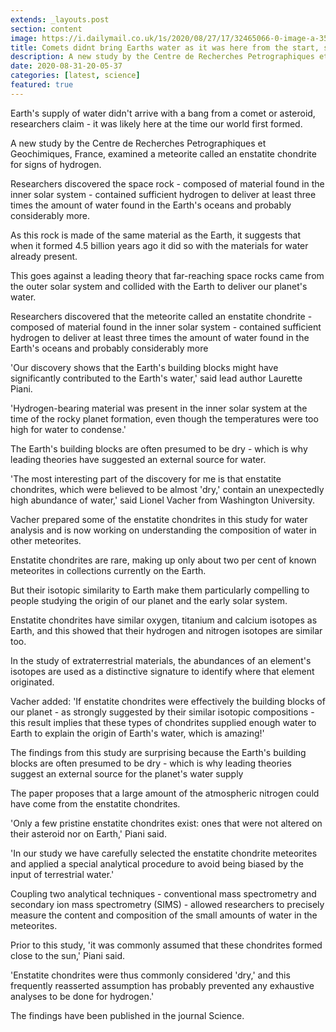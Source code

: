 ```yaml
---
extends: _layouts.post
section: content
image: https://i.dailymail.co.uk/1s/2020/08/27/17/32465066-0-image-a-35_1598546485986.jpg 
title: Comets didnt bring Earths water as it was here from the start, study finds 
description: A new study by the Centre de Recherches Petrographiques et Geochimiques, France, examined a meteorite called an enstatite chondrite for signs of hydrogen. 
date: 2020-08-31-20-05-37 
categories: [latest, science] 
featured: true 
--- 
```

Earth's supply of water didn't arrive with a bang from a comet or asteroid, researchers claim - it was likely here at the time our world first formed.

A new study by the Centre de Recherches Petrographiques et Geochimiques, France, examined a meteorite called an enstatite chondrite for signs of hydrogen.

Researchers discovered the space rock - composed of material found in the inner solar system - contained sufficient hydrogen to deliver at least three times the amount of water found in the Earth's oceans and probably considerably more.

As this rock is made of the same material as the Earth, it suggests that when it formed 4.5 billion years ago it did so with the materials for water already present. 

This goes against a leading theory that far-reaching space rocks came from the outer solar system and collided with the Earth to deliver our planet's water.  

Researchers discovered that the meteorite called an enstatite chondrite - composed of material found in the inner solar system - contained sufficient hydrogen to deliver at least three times the amount of water found in the Earth's oceans and probably considerably more

'Our discovery shows that the Earth's building blocks might have significantly contributed to the Earth's water,' said lead author Laurette Piani.

'Hydrogen-bearing material was present in the inner solar system at the time of the rocky planet formation, even though the temperatures were too high for water to condense.'

The Earth's building blocks are often presumed to be dry - which is why leading theories have suggested an external source for water. 

'The most interesting part of the discovery for me is that enstatite chondrites, which were believed to be almost 'dry,' contain an unexpectedly high abundance of water,' said Lionel Vacher from Washington University.

Vacher prepared some of the enstatite chondrites in this study for water analysis and is now working on understanding the composition of water in other meteorites.

Enstatite chondrites are rare, making up only about two per cent of known meteorites in collections currently on the Earth.

But their isotopic similarity to Earth make them particularly compelling to people studying the origin of our planet and the early solar system. 

Enstatite chondrites have similar oxygen, titanium and calcium isotopes as Earth, and this showed that their hydrogen and nitrogen isotopes are similar too. 

In the study of extraterrestrial materials, the abundances of an element's isotopes are used as a distinctive signature to identify where that element originated.

Vacher added: 'If enstatite chondrites were effectively the building blocks of our planet - as strongly suggested by their similar isotopic compositions - this result implies that these types of chondrites supplied enough water to Earth to explain the origin of Earth's water, which is amazing!' 

The findings from this study are surprising because the Earth's building blocks are often presumed to be dry - which is why leading theories suggest an external source for the planet's water supply

The paper proposes that a large amount of the atmospheric nitrogen could have come from the enstatite chondrites.

'Only a few pristine enstatite chondrites exist: ones that were not altered on their asteroid nor on Earth,' Piani said. 

'In our study we have carefully selected the enstatite chondrite meteorites and applied a special analytical procedure to avoid being biased by the input of terrestrial water.'

Coupling two analytical techniques - conventional mass spectrometry and secondary ion mass spectrometry (SIMS) - allowed researchers to precisely measure the content and composition of the small amounts of water in the meteorites.

Prior to this study, 'it was commonly assumed that these chondrites formed close to the sun,' Piani said. 

'Enstatite chondrites were thus commonly considered 'dry,' and this frequently reasserted assumption has probably prevented any exhaustive analyses to be done for hydrogen.'

The findings have been published in the journal Science.

